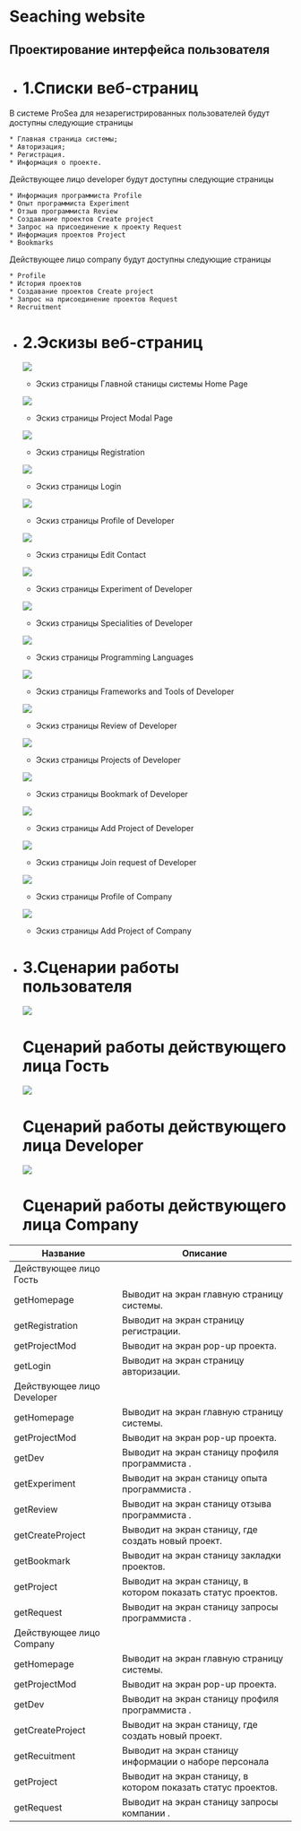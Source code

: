 # Seaching website

## Проектирование интерфейса пользователя

* # 1.Списки веб-страниц

В системе ProSea для незарегистрированных пользователей будут доступны следующие страницы

    * Главная страница системы;
    * Авторизация;
    * Регистрация.
    * Информация о проекте.

Действующее лицо developer будут доступны следующие страницы

    * Информация программиста Profile
    * Опыт программиста Experiment
    * Отзыв программиста Review
    * Создавание проектов Create project
    * Запрос на присоединение к проекту Request
    * Информация проектов Project
    * Bookmarks

Действующее лицо company будут доступны следующие страницы

    * Profile
    * История проектов
    * Создавание проектов Create project
    * Запрос на присоединение проектов Request
    * Recruitment

* # 2.Эскизы веб-страниц

    ![](images/UI/UI_1.png)
    * Эскиз страницы Главной станицы системы Home Page

    ![](images/UI/UI_2.png)
    * Эскиз страницы Project Modal Page

    ![](images/UI/UI_3.png)
    * Эскиз страницы Registration

    ![](images/UI/UI_4.png)
    * Эскиз страницы Login

    ![](images/UI/UI_5.png)
    * Эскиз страницы Profile of Developer

    ![](images/UI/UI_6.png)
    * Эскиз страницы Edit Contact

    ![](images/UI/UI_7.png)
    * Эскиз страницы Experiment of Developer

    ![](images/UI/UI_8.png)
    * Эскиз страницы Specialities of Developer

    ![](images/UI/UI_9.png)
    * Эскиз страницы Programming Languages

    ![](images/UI/UI_10.png)
    * Эскиз страницы Frameworks and Tools of Developer

    ![](images/UI/UI_11.png)
    * Эскиз страницы Review of Developer

    ![](images/UI/UI_12.png)
    * Эскиз страницы Projects of Developer

    ![](images/UI/UI_13.png)
    * Эскиз страницы Bookmark of Developer

    ![](images/UI/UI_14.png)
    * Эскиз страницы Add Project of Developer

    ![](images/UI/UI_15.png)
    * Эскиз страницы Join request of Developer

    ![](images/UI/UI_16.png)
    * Эскиз страницы Profile of Company

    ![](images/UI/UI_17.png)
    * Эскиз страницы Add Project of Company


* # 3.Сценарии работы пользователя

    ![](images/UI1.png)
    # Сценарий работы действующего лица Гость

    ![](images/UI2.png)
    # Сценарий работы действующего лица Developer

    ![](images/UI3.png)
    # Сценарий работы действующего лица Company

|Название|Описание|
|-|-|
|Действующее лицо Гость|
|getHomepage|Выводит на экран главную страницу системы.|
|getRegistration|Выводит на экран страницу регистрации.|
|getProjectMod|Выводит на экран pop-up проекта.|
|getLogin|Выводит на экран страницу авторизации.|
|Действующее лицо Developer|
|getHomepage|Выводит на экран главную страницу системы.|
|getProjectMod|Выводит на экран pop-up проекта.|
|getDev|Выводит на экран станицу профиля программиста .|
|getExperiment|Выводит на экран станицу опыта программиста .|
|getReview|Выводит на экран станицу отзыва программиста .|
|getCreateProject|Выводит на экран станицу, где создать новый проект.|
|getBookmark|Выводит на экран станицу закладки проектов.|
|getProject|Выводит на экран станицу, в котором показать статус проектов.|
|getRequest|Выводит на экран станицу запросы программиста .|
|Действующее лицо Company|
|getHomepage|Выводит на экран главную страницу системы.|
|getProjectMod|Выводит на экран pop-up проекта.|
|getDev|Выводит на экран станицу профиля программиста .|
|getCreateProject|Выводит на экран станицу, где создать новый проект.|
|getRecuitment|Выводит на экран станицу информации о наборе персонала|
|getProject|Выводит на экран станицу, в котором показать статус проектов.|
|getRequest|Выводит на экран станицу запросы компании .|